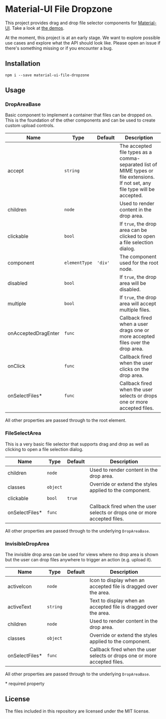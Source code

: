 # Material-UI File Dropzone
This project provides drag and drop file selector components for [Material-UI][mui]. Take a look at [the demos][storybook].

At the moment, this project is at an early stage. We want to explore possible use cases and explore what the API should look like. Please open an issue if there's something missing or if you encounter a bug.

[mui]: https://material-ui.com
[storybook]: https://teamwertarbyte.github.io/material-ui-file-dropzone/

## Installation
```
npm i --save material-ui-file-dropzone
```

## Usage
### DropAreaBase
Basic component to implement a container that files can be dropped on. This is the foundation of the other components and can be used to create custom upload controls.

|Name|Type|Default|Description|
|---|---|---|---|
|accept|`string`||The accepted file types as a comma-separated list of MIME types or file extensions. If not set, any file type will be accepted.|
|children|`node`||Used to render content in the drop area.|
|clickable|`bool`||If `true`, the drop area can be clicked to open a file selection dialog.|
|component|`elementType`|`'div'`|The component used for the root node.|
|disabled|`bool`||If `true`, the drop area will be disabled.|
|multiple|`bool`||If `true`, the drop area will accept multiple files.|
|onAcceptedDragEnter|`func`||Callback fired when a user drags one or more accepted files over the drop area.|
|onClick|`func`||Callback fired when the user clicks on the drop area.|
|onSelectFiles*|`func`||Callback fired when the user selects or drops one or more accepted files.|

All other properties are passed through to the root element.

### FileSelectArea
This is a very basic file selector that supports drag and drop as well as clicking to open a file selection dialog.

|Name|Type|Default|Description|
|---|---|---|---|
|children|`node`||Used to render content in the drop area.|
|classes|`object`||Override or extend the styles applied to the component.|
|clickable|`bool`|`true`||If `true`, the drop area can be clicked to open a file selection dialog.|
|onSelectFiles*|`func`||Callback fired when the user selects or drops one or more accepted files.|

All other properties are passed through to the underlying `DropAreaBase`. 

### InvisibleDropArea
The invisible drop area can be used for views where no drop area is shown but the user can drop files anywhere to trigger an action (e.g. upload it).

|Name|Type|Default|Description|
|---|---|---|---|
|activeIcon|`node`||Icon to display when an accepted file is dragged over the area.|
|activeText|`string`||Text to display when an accepted file is dragged over the area.|
|children|`node`||Used to render content in the drop area.|
|classes|`object`||Override or extend the styles applied to the component.|
|onSelectFiles*|`func`||Callback fired when the user selects or drops one or more accepted files.|

All other properties are passed through to the underlying `DropAreaBase`.

\* required property

## License
The files included in this repository are licensed under the MIT license.
